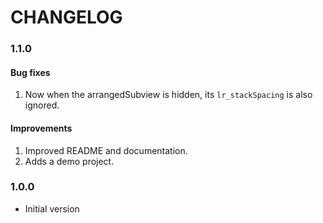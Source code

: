 # CHANGELOG

### 1.1.0

#### Bug fixes
1. Now when the arrangedSubview is hidden, its `lr_stackSpacing` is also ignored. 

#### Improvements
1. Improved README and documentation.
2. Adds a demo project.


### 1.0.0

- Initial version